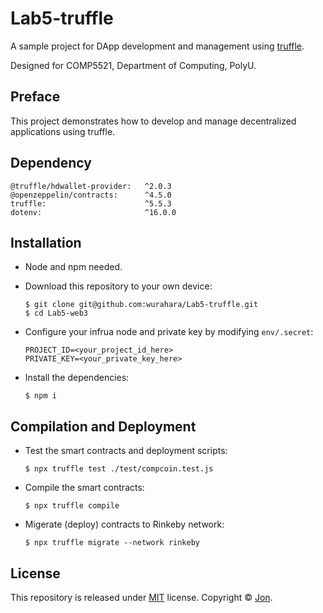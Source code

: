 # Lab5-truffle

A sample project for DApp development and management using [truffle](https://trufflesuite.com/).

Designed for COMP5521, Department of Computing, PolyU.

## Preface

This project demonstrates how to develop and manage decentralized applications using truffle.

## Dependency

```
@truffle/hdwallet-provider:   ^2.0.3
@openzeppelin/contracts:      ^4.5.0
truffle:                      ^5.5.3
dotenv:                       ^16.0.0
```

## Installation

- Node and npm needed.

- Download this repository to your own device:

  ```shell
  $ git clone git@github.com:wurahara/Lab5-truffle.git
  $ cd Lab5-web3
  ```

- Configure your infrua node and private key by modifying `env/.secret`:

  ```
  PROJECT_ID=<your_project_id_here>
  PRIVATE_KEY=<your_private_key_here>
  ```

- Install the dependencies:

  ```shell
  $ npm i
  ```

## Compilation and Deployment

- Test the smart contracts and deployment scripts:

  ```shell
  $ npx truffle test ./test/compcoin.test.js
  ```

- Compile the smart contracts:

  ```shell
  $ npx truffle compile
  ```

- Migerate (deploy) contracts to Rinkeby network:

  ```shell
  $ npx truffle migrate --network rinkeby
  ```

## License

This repository is released under [MIT](https://github.com/wurahara/Lab5-truffle/blob/main/LICENSE) license. Copyright © [Jon](https://github.com/wurahara).